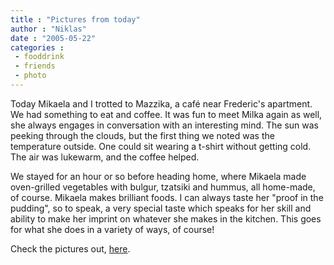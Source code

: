 ```yaml
---
title : "Pictures from today"
author : "Niklas"
date : "2005-05-22"
categories : 
 - fooddrink
 - friends
 - photo
---
```


Today Mikaela and I trotted to Mazzika, a café near Frederic's apartment. We had something to eat and coffee. It was fun to meet Milka again as well, she always engages in conversation with an interesting mind. The sun was peeking through the clouds, but the first thing we noted was the temperature outside. One could sit wearing a t-shirt without getting cold. The air was lukewarm, and the coffee helped.

We stayed for an hour or so before heading home, where Mikaela made oven-grilled vegetables with bulgur, tzatsiki and hummus, all home-made, of course. Mikaela makes brilliant foods. I can always taste her "proof in the pudding", so to speak, a very special taste which speaks for her skill and ability to make her imprint on whatever she makes in the kitchen. This goes for what she does in a variety of ways, of course!

Check the pictures out, [here](https://niklasblog.com/bilder/2005-05-22).
